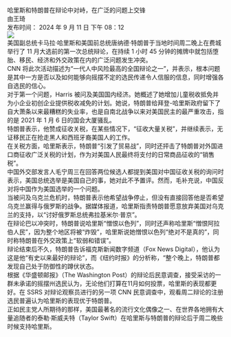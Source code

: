 哈里斯和特朗普在辩论中对峙，在广泛的问题上交锋  
由王琦  
发布时间： 2024 年 9 月 11 日 下午 08：12  
![](https://www.globaltimes.cn/Portals/0/attachment/2024/2024-09-11/1cedf712-4b54-4973-95d4-46eeb1501fc4.jpeg)   
美国副总统卡马拉·哈里斯和美国前总统唐纳德·特朗普于当地时间周二晚上在费城举行了 11 月大选前的第一次总统辩论，在持续 1 小时 45 分钟的摊牌中就包括堕胎、移民、经济和外交政策在内的广泛问题发生冲突。  
CNN 将此次活动描述为“一代人中风险最高的全国辩论之一”，并表示，根本问题是其中一方是否以及如何能够向摇摆不定的选民传递令人信服的信息，同时增强各自选民的信心。  
对于第一个问题，Harris 被问及美国国内经济。她概述了她增加儿童税收抵免并为小企业初创企业提供税收减免的计划。她说，特朗普给拜登-哈里斯政府留下了自大萧条以来最糟糕的失业率，也是自南北战争以来对美国民主的最严重攻击，指的是 2021 年 1 月 6 日的国会大厦骚乱。  
特朗普表示，他赞成征收关税，在某些情况下，“征收大量关税”，并继续表示，无证移民正在抢走黑人和西班牙裔美国人的工作。  
在关税方面，哈里斯表示，特朗普“引发了贸易战”，同时还抨击了特朗普对外国进口商征收广泛关税的计划，作为对美国人民最终将支付的日常商品征收的“销售税”。  
中国外交部发言人毛宁周三在回答两位候选人都提到美国对中国征收关税的询问时表示，美国总统选举是美国自己的事，她对此不予置评。然而，毛补充说，中国反对将中国作为美国选举的一个问题。  
当被问及乌克兰危机时，特朗普表示他希望战争停止，但没有直接回答他是否希望乌克兰赢得与俄罗斯的战争。据媒体报道，哈里斯指责特朗普愿意放弃美国对乌克兰的支持，以“讨好俄罗斯总统弗拉基米尔·普京”。  
在辩论巴以冲突时，特朗普说哈里斯“憎恨以色列”，同时还声称哈里斯“憎恨阿拉伯人民”，因为整个地区将被“炸毁”，哈里斯说她憎恨以色列“绝对不是真的”，同时称特朗普在外交政策上“软弱和错误”。  
辩论结束后不久，特朗普告诉福克斯新闻数字频道（Fox News Digital），他认为这是他“有史以来最好的辩论”，而《纽约时报》的分析称，“整个晚上，特朗普都发现自己处于防御性的蹲伏状态。  
根据《华盛顿邮报》（The Washington Post）的辩论后民意调查，接受采访的一群未承诺的摇摆州选民认为，无论他们打算在11月如何投票，哈里斯的表现都更好。在 SSRS 对辩论观察员进行的另一项 CNN 民意调查中，观看周二辩论的注册选民普遍认为哈里斯的表现优于特朗普。  
正如民主党人所期待的那样，美国最著名的流行文化偶像之一、在世界各地拥有大量追随者的泰勒·斯威夫特（Taylor Swift）在哈里斯与特朗普的辩论后于周二晚些时候支持哈里斯。  
